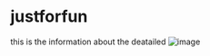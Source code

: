 # justforfun
this is the information about the deatailed 
![image](https://user-images.githubusercontent.com/108581534/193993529-70ef8976-c610-4f2a-b1c8-9b722ca23c42.png)
